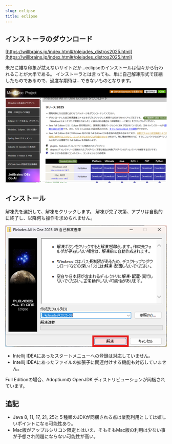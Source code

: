 ```yaml
---
slug: eclipse
title: eclipse
---
```


## インストーラのダウンロード

[https://willbrains.jp/index.html#/pleiades_distros2025.html](https://willbrains.jp/index.html#/pleiades_distros2025.html)

未だに雑な印象が拭えないサイトだか…eclipseのインストールは個々から行われることが大半である。
インストーラとは言っても、単に自己解凍形式で圧縮したものであるので、過度な期待は…できないものとなります。

![ウェブサイト](2025_10_05_7.png)

## インストール

解凍先を選択して、解凍をクリックします。
解凍が完了次第、アプリは自動的に終了し、以降何も操作を求められません。

![インストーラ](2025_10_05_8.png)



- Intellij IDEAにあったスタートメニューへの登録は対応していません。
- Intellij IDEAにあったファイルの拡張子に関連付けする機能も対応していません。

Full Editionの場合、Adoptiumの OpenJDK ディストリビューションが同梱されています。

## 追記

- Java 8, 11, 17, 21, 25と５種類のJDKが同梱される点は業務利用としては嬉しいポイントになる可能性あり。
- Mac版がアップルシリコン限定とはいえ、そもそもMac版の利用は少ない事が予想され問題にならない可能性が高い。
